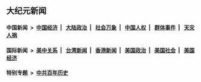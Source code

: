 ## 大纪元新闻

#### 中国新闻 &nbsp;>&nbsp; [中国经济](indexes/ncid283/README.md?03251645) &nbsp;| &nbsp; [大陆政治](indexes/ncid277/README.md?03251645) &nbsp;| &nbsp; [社会万象](indexes/ncid282/README.md?03251645) &nbsp;| &nbsp; [中国人权](indexes/ncid278/README.md?03251645) &nbsp;| &nbsp; [群体事件](indexes/ncid279/README.md?03251645) &nbsp;| &nbsp; [天灾人祸](indexes/ncid280/README.md?03251645)

#### 国际新闻 &nbsp;>&nbsp; [美中关系](indexes/nf1412576/README.md?03251645) &nbsp;| &nbsp; [台湾新闻](indexes/ncid1349361/README.md?03251645) &nbsp;| &nbsp; [香港新闻](indexes/ncid1349362/README.md?03251645) &nbsp;| &nbsp; [美国政治](indexes/ncid1078159/README.md?03251645) &nbsp;| &nbsp; [美国社会](indexes/ncid1078160/README.md?03251645) &nbsp;| &nbsp; [美国经济](indexes/ncid1078158/README.md?03251645)

#### 特别专题 &nbsp;>&nbsp; [中共百年历史](https://github.com/epoch-news/epoch-special/blob/master/README.md?03251645)  
